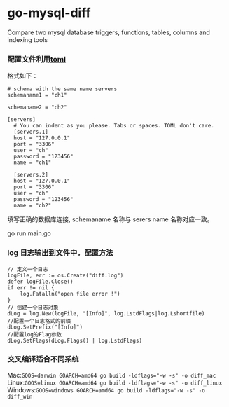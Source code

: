 # go-mysql-diff
Compare two mysql database triggers, functions, tables, columns and indexing tools

### 配置文件利用[toml](https://github.com/toml-lang/toml)
格式如下：

```
# schema with the same name servers 
schemaname1 = "ch1"

schemaname2 = "ch2"

[servers]
  # You can indent as you please. Tabs or spaces. TOML don't care.
  [servers.1]
  host = "127.0.0.1"
  port = "3306"
  user = "ch"
  password = "123456"
  name = "ch1"

  [servers.2]
  host = "127.0.0.1"
  port = "3306"
  user = "ch"
  password = "123456"
  name = "ch2"
```

填写正确的数据库连接, schemaname 名称与 serers name 名称对应一致。

go run main.go

### log 日志输出到文件中，配置方法

```
// 定义一个日志
logFile, err := os.Create("diff.log")
defer logFile.Close()
if err != nil {
	log.Fatalln("open file error !")
}
// 创建一个日志对象
dLog = log.New(logFile, "[Info]", log.LstdFlags|log.Lshortfile)
//配置一个日志格式的前缀
dLog.SetPrefix("[Info]")
//配置log的Flag参数
dLog.SetFlags(dLog.Flags() | log.LstdFlags)
```
### 交叉编译适合不同系统
Mac:`GOOS=darwin GOARCH=amd64 go build -ldflags="-w -s" -o diff_mac`
Linux:`GOOS=linux GOARCH=amd64 go build -ldflags="-w -s" -o diff_linux`
Windows:`GOOS=windows GOARCH=amd64 go build -ldflags="-w -s" -o diff_win`
